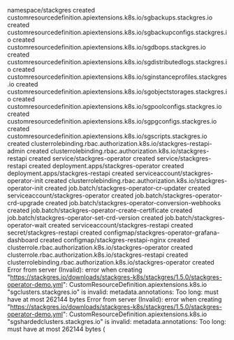 namespace/stackgres created
customresourcedefinition.apiextensions.k8s.io/sgbackups.stackgres.io created
customresourcedefinition.apiextensions.k8s.io/sgbackupconfigs.stackgres.io created
customresourcedefinition.apiextensions.k8s.io/sgdbops.stackgres.io created
customresourcedefinition.apiextensions.k8s.io/sgdistributedlogs.stackgres.io created
customresourcedefinition.apiextensions.k8s.io/sginstanceprofiles.stackgres.io created
customresourcedefinition.apiextensions.k8s.io/sgobjectstorages.stackgres.io created
customresourcedefinition.apiextensions.k8s.io/sgpoolconfigs.stackgres.io created
customresourcedefinition.apiextensions.k8s.io/sgpgconfigs.stackgres.io created
customresourcedefinition.apiextensions.k8s.io/sgscripts.stackgres.io created
clusterrolebinding.rbac.authorization.k8s.io/stackgres-restapi-admin created
clusterrolebinding.rbac.authorization.k8s.io/stackgres-restapi created
service/stackgres-operator created
service/stackgres-restapi created
deployment.apps/stackgres-operator created
deployment.apps/stackgres-restapi created
serviceaccount/stackgres-operator-init created
clusterrolebinding.rbac.authorization.k8s.io/stackgres-operator-init created
job.batch/stackgres-operator-cr-updater created
serviceaccount/stackgres-operator created
job.batch/stackgres-operator-crd-upgrade created
job.batch/stackgres-operator-conversion-webhooks created
job.batch/stackgres-operator-create-certificate created
job.batch/stackgres-operator-set-crd-version created
job.batch/stackgres-operator-wait created
serviceaccount/stackgres-restapi created
secret/stackgres-restapi created
configmap/stackgres-operator-grafana-dashboard created
configmap/stackgres-restapi-nginx created
clusterrole.rbac.authorization.k8s.io/stackgres-operator created
clusterrole.rbac.authorization.k8s.io/stackgres-restapi created
clusterrolebinding.rbac.authorization.k8s.io/stackgres-operator created
Error from server (Invalid): error when creating "<https://stackgres.io/downloads/stackgres-k8s/stackgres/1.5.0/stackgres-operator-demo.yml>": CustomResourceDefinition.apiextensions.k8s.io "sgclusters.stackgres.io" is invalid: metadata.annotations: Too long: must have at most 262144 bytes
Error from server (Invalid): error when creating "<https://stackgres.io/downloads/stackgres-k8s/stackgres/1.5.0/stackgres-operator-demo.yml>": CustomResourceDefinition.apiextensions.k8s.io "sgshardedclusters.stackgres.io" is invalid: metadata.annotations: Too long: must have at most 262144 bytes
(
